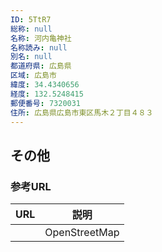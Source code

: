 ```yaml
---
ID: 5TtR7
総称: null
名称: 河内亀神社
名称読み: null
別名: null
都道府県: 広島県
区域: 広島市
緯度: 34.4340656
経度: 132.5248415
郵便番号: 7320031
住所: 広島県広島市東区馬木２丁目４８３
---
```


## その他

### 参考URL

| URL | 説明          |
| --- | ------------- |
|     | OpenStreetMap |
